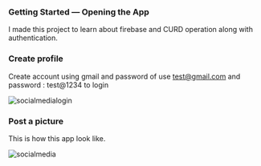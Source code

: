 ### Getting Started — Opening the App

I made this project to learn about firebase and CURD operation along with authentication.


### Create profile
Create account using gmail and password of use test@gmail.com and password : test@1234 to login

![socialmedialogin](https://user-images.githubusercontent.com/66291636/112173270-6adff580-8c1b-11eb-9154-dd4dde71a183.jpg)

### Post a picture

This is how this app look like.

![socialmedia](https://user-images.githubusercontent.com/66291636/112172801-06bd3180-8c1b-11eb-9eaa-9b6d36c76510.jpg)



